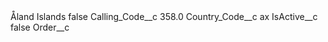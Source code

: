 <?xml version="1.0" encoding="UTF-8"?>
<CustomMetadata xmlns="http://soap.sforce.com/2006/04/metadata" xmlns:xsi="http://www.w3.org/2001/XMLSchema-instance" xmlns:xsd="http://www.w3.org/2001/XMLSchema">
    <label>Åland Islands</label>
    <protected>false</protected>
    <values>
        <field>Calling_Code__c</field>
        <value xsi:type="xsd:double">358.0</value>
    </values>
    <values>
        <field>Country_Code__c</field>
        <value xsi:type="xsd:string">ax</value>
    </values>
    <values>
        <field>IsActive__c</field>
        <value xsi:type="xsd:boolean">false</value>
    </values>
    <values>
        <field>Order__c</field>
        <value xsi:nil="true"/>
    </values>
</CustomMetadata>
